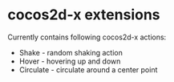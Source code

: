 # cocos2d-x extensions
Currently contains following cocos2d-x actions:
* Shake - random shaking action
* Hover - hovering up and down
* Circulate - circulate around a center point